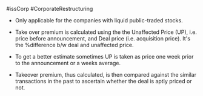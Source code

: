 #issCorp #CorporateRestructuring 

 - Only applicable for the companies with liquid public-traded stocks. 

- Take over premium is calculated using the the Unaffected Price (UP), i.e. price before announcement, and Deal price (i.e. acquisition price). It's the %difference b/w deal and unaffected price. 
- To get a better estimate sometimes UP is taken as price one week prior to the announcement or a weeks average. 

- Takeover premium, thus calculated, is then compared against the similar transactions in the past to ascertain whether the deal is aptly priced or not. 